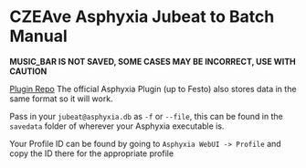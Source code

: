 # CZEAve Asphyxia Jubeat to Batch Manual

**MUSIC_BAR IS NOT SAVED, SOME CASES MAY BE INCORRECT, USE WITH CAUTION**

[Plugin Repo](https://github.com/yuanqiuye/asphyxia-jubeat-CZEAve-plugins)
The official Asphyxia Plugin (up to Festo) also stores data in the same format so it will work.

Pass in your `jubeat@asphyxia.db` as `-f` or `--file`, this can be found in the `savedata` folder of wherever your Asphyxia executable is.

Your Profile ID can be found by going to  `Asphyxia WebUI -> Profile` and copy the ID there for the appropriate profile
